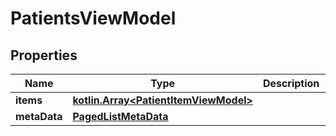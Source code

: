 
# PatientsViewModel

## Properties
Name | Type | Description | Notes
------------ | ------------- | ------------- | -------------
**items** | [**kotlin.Array&lt;PatientItemViewModel&gt;**](PatientItemViewModel.md) |  |  [optional]
**metaData** | [**PagedListMetaData**](PagedListMetaData.md) |  |  [optional]



